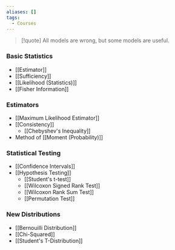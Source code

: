 ```yaml
---
aliases: []
tags:
  - Courses
---
```

> [!quote] All models are wrong, but some models are useful.

### Basic Statistics
- [[Estimator]]
- [[Sufficiency]]
- [[Likelihood (Statistics)]]
- [[Fisher Information]]
### Estimators
- [[Maximum Likelihood Estimator]]
- [[Consistency]]
    - [[Chebyshev's Inequality]]
- Method of [[Moment (Probability)]]
### Statistical Testing
- [[Confidence Intervals]]
- [[Hypothesis Testing]]
	- [[Student's t-test]]
	- [[Wilcoxon Signed Rank Test]]
	- [[Wilcoxon Rank Sum Test]]
	- [[Permutation Test]]
### New Distributions
- [[Bernouilli Distribution]]
- [[Chi-Squared]]
- [[Student's T-Distribution]]
